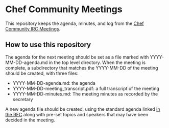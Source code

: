 # Chef Community Meetings

This repository keeps the agenda, minutes, and log from the [Chef Community IRC Meetings](https://github.com/opscode/chef-rfc/blob/master/rfc001-irc-meetings.md).

## How to use this repository

The agenda for the next meeting should be set as a file marked with YYYY-MM-DD-agenda.md
in the top level directory. When the meeting is complete, a subdirectory that matches
the YYYY-MM-DD of the meeting should be created, with three files:

* YYYY-MM-DD-agenda.md: the agenda
* YYYY-MM-DD-meeting_transcript.pdf: a full transcript of the meeting
* YYYY-MM-DD-minutes.md: The meeting minutes as recorded by the secretary

A new agenda file should be created, using the standard agenda linked [in the RFC](https://github.com/opscode/chef-rfc/blob/master/rfc001-irc-meetings.md) along with pre-set
topics and speakers that may have been decided in the meeting.

